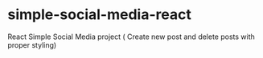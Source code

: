 # simple-social-media-react
React Simple Social Media project ( Create new post and delete posts with proper styling)
